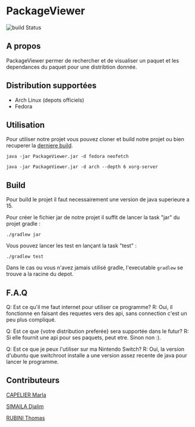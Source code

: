 # PackageViewer
![build Status](https://github.com/ThomasRubini/PackageViewer/actions/workflows/ci.yml/badge.svg)

## A propos
PackageViewer permer de rechercher et de visualiser un paquet et les dependances du paquet pour une distribtion donnée.

## Distribution supportées

- Arch Linux (depots officiels)
- Fedora

## Utilisation

Pour utiliser notre projet vous pouvez cloner et build notre projet ou bien recuperer la [derniere build](https://nightly.link/ThomasRubini/PackageViewer/workflows/ci/main/PackageViewer%20jar.zip).

```java -jar PackageViewer.jar -d fedora neofetch```


```java -jar PackageViewer.jar -d arch --depth 6 xorg-server```

## Build

Pour build le projet il faut necessairement une version de java superieure a 15.

Pour créer le fichier jar de notre projet il suffit de lancer la task "jar" du projet gradle :

```./gradlew jar```

Vous pouvez lancer les test en lançant la task "test" :

```./gradlew test```

Dans le cas ou vous n'avez jamais utilisé gradle, l'executable ```gradlew``` se trouve a la racine du depot.

## F.A.Q

Q: Est ce qu'il me faut internet pour utiliser ce programme?
R: Oui, il fonctionne en faisant des requetes vers des api, sans connection c'est un peu plus compliqué.

Q: Est ce que {votre distribution preferée} sera supportée dans le futur?
R: Si elle fournit une api pour ses paquets, peut etre. Sinon non :).

Q: Est ce que je peux l'utiliser sur ma Nintendo Switch?
R: Oui, la version d'ubuntu que switchroot installe a une version assez recente de java pour lancer le programme.

## Contributeurs

[CAPELIER Marla](https://github.com/Capelier-Marla)

[SIMAILA Djalim](https://github.com/DjalimSimaila)

[RUBINI Thomas](https://github.com/ThomasRubini)


